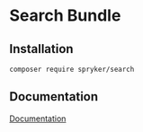 # Search Bundle

## Installation

```
composer require spryker/search
```

## Documentation

[Documentation](https://spryker.github.io)
